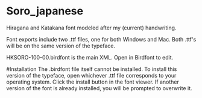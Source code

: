 # Soro_japanese
Hiragana and Katakana font modeled after my (current) handwriting.

Font exports include two .ttf files, one for both Windows and Mac. Both .ttf's will be on the same version of the typeface.

HKSORO-100-00.birdfont is the main XML. Open in Birdfont to edit.

#Installation
The .birdfont file itself cannot be installed. To install this version of the typeface, open whichever .ttf file corresponds to your operating system. Click the install button in the font viewer. If another version of the font is already installed, you will be prompted to overwrite it.